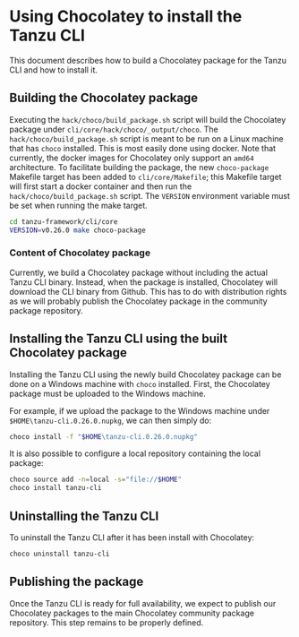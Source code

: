 # Using Chocolatey to install the Tanzu CLI

This document describes how to build a Chocolatey package for the Tanzu CLI and how to install it.

## Building the Chocolatey package

Executing the `hack/choco/build_package.sh` script will build the Chocolatey package under `cli/core/hack/choco/_output/choco`.
The `hack/choco/build_package.sh` script is meant to be run on a Linux machine that has `choco` installed.
This is most easily done using docker.  Note that currently, the docker images for Chocolatey only support an
`amd64` architecture.  To facilitate building the package, the new `choco-package` Makefile target has been added
to `cli/core/Makefile`; this Makefile target will first start a docker container and then run the `hack/choco/build_package.sh`
script.  The `VERSION` environment variable must be set when running the make target.

```bash
cd tanzu-framework/cli/core
VERSION=v0.26.0 make choco-package
```

### Content of Chocolatey package

Currently, we build a Chocolatey package without including the actual Tanzu CLI binary.  Instead, when the
package is installed, Chocolatey will download the CLI binary from Github.  This has to do with distribution
rights as we will probably publish the Chocolatey package in the community package repository.

## Installing the Tanzu CLI using the built Chocolatey package

Installing the Tanzu CLI using the newly build Chocolatey package can be done on a Windows machine with `choco`
installed. First, the Chocolatey package must be uploaded to the Windows machine.

For example, if we upload the package to the Windows machine under `$HOME\tanzu-cli.0.26.0.nupkg`, we can then simply do:

```bash
choco install -f "$HOME\tanzu-cli.0.26.0.nupkg"
```

It is also possible to configure a local repository containing the local package:

```bash
choco source add -n=local -s="file://$HOME"
choco install tanzu-cli
```

## Uninstalling the Tanzu CLI

To uninstall the Tanzu CLI after it has been install with Chocolatey:

```bash
choco uninstall tanzu-cli
```

## Publishing the package

Once the Tanzu CLI is ready for full availability, we expect to publish our Chocolatey packages to the main Chocolatey community package repository.  This step remains to be properly defined.
